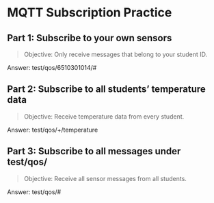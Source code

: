 # MQTT Subscription Practice


## Part 1: Subscribe to your own sensors

> Objective: Only receive messages that belong to your student ID.

Answer: test/qos/6510301014/#


## Part 2: Subscribe to all students’ temperature data

> Objective: Receive temperature data from every student.

Answer: test/qos/+/temperature


## Part 3: Subscribe to all messages under test/qos/

> Objective: Receive all sensor messages from all students.

Answer: test/qos/#
